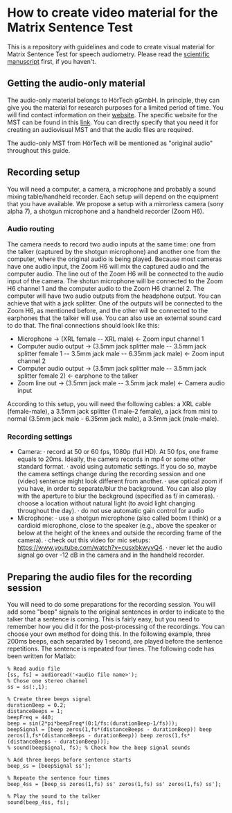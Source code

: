 # How to create video material for the Matrix Sentence Test
This is a repository with guidelines and code to create visual material for Matrix Sentence Test for speech audiometry. Please read the [scientific manuscript](https://arxiv.org/abs/1912.04700) first, if you haven't.

## Getting the audio-only material
The audio-only material belongs to HörTech gGmbH. In principle, they can give you the material for research purposes for a limited period of time. You will find contact information on their [website](https://www.hoertech.de/en). The specific website for the MST can be found in this [link](https://www.hoertech.de/en/devices/intma.html). You can directly specify that you need it for creating an audiovisual MST and that the audio files are required. 

The audio-only MST from HörTech will be mentioned as "original audio" throughout this guide.

## Recording setup
You will need a computer, a camera, a microphone and probably a sound mixing table/handheld recorder. Each setup will depend on the equipment that you have available. We propose a setup with a mirrorless camera (sony alpha 7), a shotgun microphone and a handheld recorder (Zoom H6).

### Audio routing
The camera needs to record two audio inputs at the same time: one from the talker (captured by the shotgun microphone) and another one from the computer, where the original audio is being played. Because most cameras have one audio input, the Zoom H6 will mix the captured audio and the computer audio. The line out of the Zoom H6 will be connected to the audio input of the camera. The shotun microphone will be connected to the Zoom H6 channel 1 and the computer audio to the Zoom H6 channel 2. The computer will have two audio outputs from the headphone output. You can achieve that with a jack splitter. One of the outputs will be connected to the Zoom H6, as mentioned before, and the other will be connected to the earphones that the talker will use. You can also use an external sound card to do that. The final connections should look like this:
- Microphone -> (XRL female -- XRL male) <- Zoom input channel 1
- Computer audio output -> (3.5mm jack splitter male -- 3.5mm jack splitter female 1 -- 3.5mm jack male -- 6.35mm jack male) <- Zoom input channel 2
- Computer audio output -> (3.5mm jack splitter male -- 3.5mm jack splitter female 2) <- earphone to the talker
- Zoom line out -> (3.5mm jack male -- 3.5mm jack male) <- Camera audio input

According to this setup, you will need the following cables: a XRL cable (female-male), a 3.5mm jack splitter (1 male-2 female), a jack from mini to normal (3.5mm jack male - 6.35mm jack male), a 3.5mm jack (male-male).

### Recording settings
- Camera: 
   · record at 50 or 60 fps, 1080p (full HD). At 50 fps, one frame equals to 20ms. Ideally, the camera records in mp4 or some other standard format.
   · avoid using automatic settings. If you do so, maybe the camera settings change during the recording session and one (video) sentence might look different from another.
   · use optical zoom if you have, in order to separate/blur the background. You can also play with the aperture to blur the background (specified as f/<number> in cameras).
   · choose a location without natural light (to avoid light changing throughout the day).
   · do not use automatic gain control for audio
- Microphone:
  · use a shotgun microphone (also called boom I think) or a cardioid microphone, close to the speaker (e.g., above the speaker or below at the height of the knees and outside the recording frame of the camera).
  · check out this video for mic setups: https://www.youtube.com/watch?v=cusxbkwyvQ4.
  · never let the audio signal go over -12 dB in the camera and in the handheld recorder.
   
## Preparing the audio files for the recording session
You will need to do some preparations for the recording session. You will add some "beep" signals to the original sentences in order to indicate to the talker that a sentence is coming. This is fairly easy, but you need to remember how you did it for the post-processing of the recordings. You can choose your own method for doing this. In the following example, three 200ms beeps, each separated by 1 second, are played before the sentence repetitions. The sentence is repeated four times. The following code has been written for Matlab:
```
% Read audio file
[ss, fs] = audioread('<audio file name>');
% Chose one stereo channel
ss = ss(:,1);

% Create three beeps signal
durationBeep = 0.2;
distanceBeeps = 1;
beepFreq = 440;
beep = sin(2*pi*beepFreq*(0:1/fs:(durationBeep-1/fs)));
beepSignal = [beep zeros(1,fs*(distanceBeeps - durationBeep)) beep zeros(1,fs*(distanceBeeps - durationBeep)) beep zeros(1,fs*(distanceBeeps - durationBeep))];
% sound(beepSignal, fs); % Check how the beep signal sounds

% Add three beeps before sentence starts
beep_ss = [beepSignal ss'];

% Repeate the sentence four times
beep_4ss = [beep_ss zeros(1,fs) ss' zeros(1,fs) ss' zeros(1,fs) ss'];

% Play the sound to the talker
sound(beep_4ss, fs);

```

